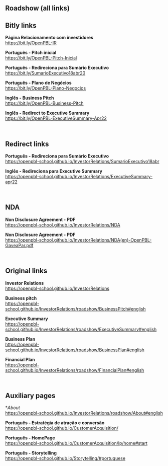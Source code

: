 ## Roadshow (all links)


## Bitly links

**Página Relacionamento com investidores** <br>
https://bit.ly/OpenPBL-IR <br>

**Português - Pitch inicial** <br> 
https://bit.ly/OpenPBL-Pitch-Inicial

**Português - Redireciona para Sumário Executivo** <br>
https://bit.ly/SumarioExecutivo18abr20 <br>

**Português - Plano de Negócios** <br> 
https://bit.ly/OpenPBL-Plano-Negocios <br>

**Inglês - Business Pitch** <br> 
https://bit.ly/OpenPBL-Business-Pitch

**Inglês - Redirect to Executive Summary** <br>
https://bit.ly/OpenPBL-ExecutiveSummary-Apr22 

<br>

## Redirect links

**Português - Redireciona para Sumário Executivo** <br>
https://openpbl-school.github.io/InvestorRelations/SumarioExecutivo18abr

**Inglês - Redireciona para Executive Summary** <br>
https://openpbl-school.github.io/InvestorRelations/ExecutiveSummary-apr22 

<br>

## NDA

**Non Disclosure Agreement - PDF** <br> 
https://openpbl-school.github.io/InvestorRelations/NDA

**Non Disclosure Agreement - PDF** <br> 
https://openpbl-school.github.io/InvestorRelations/NDA(en)-OpenPBL-GaveaPar.pdf

<br>

## Original links

**Investor Relations** <br>
https://openpbl-school.github.io/InvestorRelations 

**Business pitch** <br>
https://openpbl-school.github.io/InvestorRelations/roadshow/BusinessPitch#english

**Executive Summary** <br> 
https://openpbl-school.github.io/InvestorRelations/roadshow/ExecutiveSummary#english 

**Business Plan** <br> 
https://openpbl-school.github.io/InvestorRelations/roadshow/BusinessPlan#english 

**Financial Plan** <br> 
https://openpbl-school.github.io/InvestorRelations/roadshow/FinancialPlan#english 

<br>

## Auxiliary pages 

**About* <br> 
https://openpbl-school.github.io/InvestorRelations/roadshow/About#english 

**Português - Estratégia de atração e conversão** <br> 
https://openpbl-school.github.io/CustomerAcquisition/ 

**Português - HomePage** <br> 
https://openpbl-school.github.io/CustomerAcquisition/lp/home#start 

**Português - Storytelling** <br> 
https://openpbl-school.github.io/Storytelling/#portuguese

<br>







